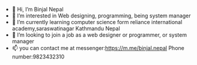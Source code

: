 - 👋 Hi, I’m Binjal Nepal
- 👀 I’m interested in Web designing, programming, being system manager 
- 🌱 I’m currently learning computer science form reliance international academy,saraswatinagar Kathmandu Nepal
- 💞️ I’m looking to join a job as a web designer or programmer, or system manager
- 📫 you can contact me at messenger:https://m.me/binjal.nepal
Phone number:9823432310

<!---
234323/234323 is a ✨ special ✨ repository because its `README.md` (this file) appears on your GitHub profile.
You can click the Preview link to take a look at your changes.
--->
